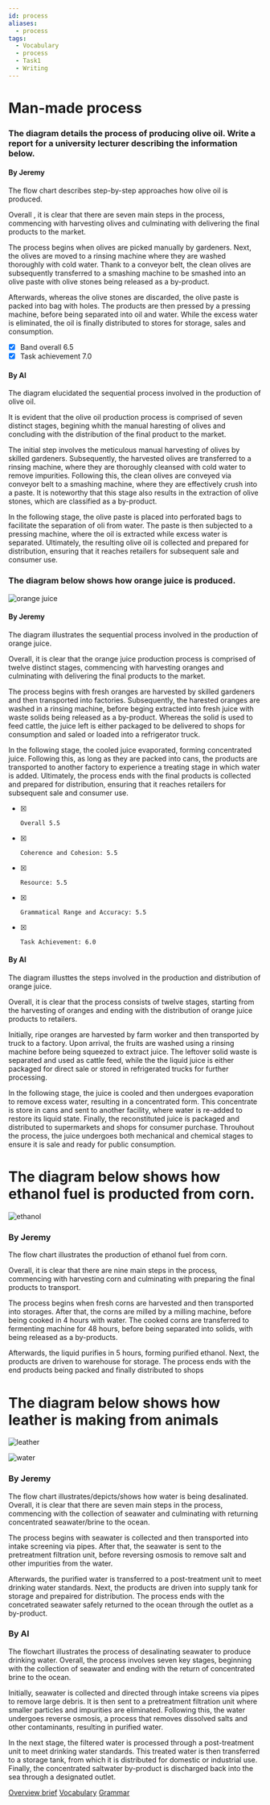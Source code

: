 ```yaml
---
id: process
aliases:
  - process
tags:
  - Vocabulary
  - process
  - Task1
  - Writing
---
```



# Man-made process

### The diagram details the process of producing olive oil. Write a report for a university lecturer describing the information below.

#### By Jeremy

The flow chart describes step-by-step approaches how olive oil is produced. 

Overall , it is clear that there are seven main steps in the process, commencing with harvesting olives and culminating with delivering the final products to the market.

The process begins when olives are picked manually by gardeners. Next, the olives are moved to a rinsing machine where they are washed thoroughly with cold water. Thank to a conveyor belt, the clean olives are subsequently transferred to a smashing machine to be smashed into an olive paste with olive stones being released as a by-product.

Afterwards, whereas the olive stones are discarded, the olive paste is packed into bag with holes. The products are then pressed by a pressing machine, before being separated into oil and water. While the excess water is eliminated, the oil is finally distributed to stores for storage, sales and consumption.

- [x]    Band overall 6.5
- [x]    Task achievement 7.0 

#### By AI

The diagram elucidated the sequential process involved in the production of olive oil.

It is evident that the olive oil production process is comprised of seven distinct stages, begining whith the manual haresting of olives and concluding with the distribution of the final product to the market.

The initial step involves the meticulous manual harvesting of olives by skilled gardeners. Subsequently, the harvested olives are transferred to a rinsing machine, where they are thoroughly cleansed with cold water to remove impurities. Following this, the clean olives are conveyed via conveyor belt to a smashing machine, where they are effectively crush into a paste. It is noteworthy that this stage also results in the extraction of olive stones, which are classified as a by-product. 

In the following stage, the olive paste is placed into perforated bags to facilitate the separation of oli from water. The paste is then subjected to a pressing machine, where the oil is extracted while excess water is separated. Ultimately, the resulting olive oil is collected and prepared for distribution, ensuring that it reaches retailers for subsequent sale and consumer use.


### The diagram below shows how orange juice is produced. 


![orange juice](assets/W1-orange.png)

#### By Jeremy

The diagram illustrates the sequential process involved in the production of orange juice.

Overall, it is clear that the orange juice production process is comprised of twelve distinct stages, commencing with harvesting oranges and culminating with delivering the final products to the market.

The process begins with fresh oranges are harvested by skilled gardeners and then transported into factories. Subsequently, the harested oranges are washed in a rinsing machine, before beging extracted into fresh juice with waste solids being released as a by-product. Whereas the solid is used to feed cattle, the juice left is either packaged to be delivered to shops for consumption and saled or loaded into a refrigerator truck.

In the following stage, the cooled juice evaporated, forming concentrated juice. Following this, as long as they are packed into cans, the products are transported to another factory to experience a treating stage in which water is added. Ultimately, the process ends with the final products is collected and prepared for distribution, ensuring that it reaches retailers for subsequent sale and consumer use.

- [x]     Overall 5.5
- [x]     Coherence and Cohesion: 5.5
- [x]     Resource: 5.5
- [x]     Grammatical Range and Accuracy: 5.5
- [x]     Task Achievement: 6.0

#### By AI 

The diagram illusttes the steps involved in the production and distribution of orange juice.

Overall, it is clear that the process consists of twelve stages, starting from the harvesting of oranges and ending with the distribution of orange juice products to retailers.

Initially, ripe oranges are harvested by farm worker and then transported by truck to a factory. Upon arrival, the fruits are washed using a rinsing machine before being squeezed to extract juice. The leftover solid waste is separated and used as cattle feed, while the the liquid juice is either packaged for direct sale or stored in refrigerated trucks for further processing.

In the following stage, the juice is cooled and then undergoes evaporation to remove excess water, resulting in a concentrated form. This concentrate is store in cans and sent to another facility, where water is re-added to restore its liquid state. Finally, the reconstituted juice is packaged and distributed to supermarkets and shops for consumer purchase. Throuhout the process, the juice undergoes both mechanical and chemical stages to ensure it is sale and ready for public consumption.


# The diagram below shows how ethanol fuel is producted from corn.

![ethanol](assets/w1-process-ethanol.png)

### By Jeremy 

The flow chart illustrates the production of ethanol fuel from corn.

Overall, it is clear that there are nine main steps in the process, commencing with harvesting corn and culminating with preparing the final products to transport.

The process begins when fresh corns are harvested and then transported into storages. After that, the corns are milled by a milling machine, before being cooked in 4 hours with water. The cooked corns are transferred to fermenting machine for 48 hours, before being separated into solids, with being released as a by-products.

Afterwards, the liquid purifies in 5 hours, forming purified ethanol. Next, the products are driven to warehouse for storage. The process ends with the end products being packed and finally distributed to shops


# The diagram below shows how leather is making from animals


![leather](assets/w1-leather.png)


![water](assets/W1-water-desalination.png)

### By Jeremy

The flow chart illustrates/depicts/shows how water is being desalinated. Overall, it is clear that there are seven main steps in the process, commencing with the collection of seawater and culminating with returning concentrated seawater/brine to the ocean.

The process begins with seawater is collected and then transported into intake screening via pipes.  After that, the seawater is sent to the pretreatment filtration unit, before reversing osmosis to remove salt and other impurities from the water. 

Afterwards, the purified water is transferred to a post-treatment unit to meet drinking water standards. Next, the products are driven into supply tank for storage and prepaired for distribution. The process ends with the concetrated seawater safely returned to the ocean through the outlet as a by-product.

### By AI

The flowchart illustrates the process of desalinating seawater to produce drinking water. Overall, the process involves seven key stages, beginning with the collection of seawater and ending with the return of concentrated brine to the ocean.

Initially, seawater is collected and directed through intake screens via pipes to remove large debris. It is then sent to a pretreatment filtration unit where smaller particles and impurities are eliminated. Following this, the water undergoes reverse osmosis, a process that removes dissolved salts and other contaminants, resulting in purified water.

In the next stage, the filtered water is processed through a post-treatment unit to meet drinking water standards. This treated water is then transferred to a storage tank, from which it is distributed for domestic or industrial use. Finally, the concentrated saltwater by-product is discharged back into the sea through a designated outlet.





[Overview brief](Overview%20brief.md)
[Vocabulary](Vocabulary.md)
[Grammar](1747055730-IAAZ.md)


